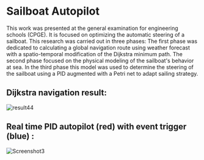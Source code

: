 # Sailboat Autopilot

This work was presented at the general examination for engineering schools (CPGE). It is focused on optimizing the automatic steering of a sailboat.
This research was carried out in three phases:
The first phase was dedicated to calculating a global navigation route using weather forecast with a spatio-temporal modification of the Dijkstra minimum path. 
The second phase focused on the physical modeling of the sailboat's behavior at sea. 
In the third phase this model was used to determine the steering of the sailboat using a PID augmented with a Petri net to adapt sailing strategy.

## Dijkstra navigation result:
![result44](https://github.com/user-attachments/assets/6fefcc50-bc64-42be-baed-d3ccb9eea3d1)

## Real time PID autopilot (red) with event trigger (blue) :
![Screenshot3](https://github.com/user-attachments/assets/db1222bd-d728-410a-8454-1646ae0bbcb4)
